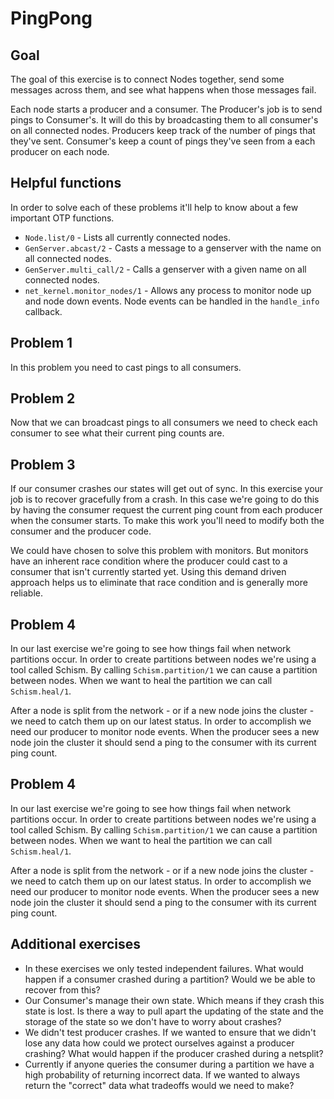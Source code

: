 # PingPong

## Goal

The goal of this exercise is to connect Nodes together, send some messages
across them, and see what happens when those messages fail.

Each node starts a producer and a consumer. The Producer's job is to send
pings to Consumer's. It will do this by broadcasting them to all
consumer's on all connected nodes. Producers keep track of the number of
pings that they've sent. Consumer's keep a count of pings they've seen
from a each producer on each node.

## Helpful functions

In order to solve each of these problems it'll help to know about a few important OTP functions.

* `Node.list/0` - Lists all currently connected nodes.
* `GenServer.abcast/2` - Casts a message to a genserver with the name on all connected nodes.
* `GenServer.multi_call/2` - Calls a genserver with a given name on all connected nodes.
* `net_kernel.monitor_nodes/1` - Allows any process to monitor node up and node down events. Node events can be handled in the `handle_info` callback.


## Problem 1

In this problem you need to cast pings to all consumers.

## Problem 2

Now that we can broadcast pings to all consumers we need to check each
consumer to see what their current ping counts are.

## Problem 3

If our consumer crashes our states will get out of sync. In this exercise your
job is to recover gracefully from a crash. In this case we're going to do this
by having the consumer request the current ping count from each producer
when the consumer starts. To make this work you'll need to modify both the
consumer and the producer code.

We could have chosen to solve this problem with monitors. But monitors
have an inherent race condition where the producer could cast to
a consumer that isn't currently started yet. Using this demand driven
approach helps us to eliminate that race condition and is generally more
reliable.

## Problem 4

In our last exercise we're going to see how things fail when network
partitions occur. In order to create partitions between nodes we're using
a tool called Schism. By calling `Schism.partition/1` we can cause
a partition between nodes. When we want to heal the partition we can call
`Schism.heal/1`.

After a node is split from the network - or if a new node joins the
cluster - we need to catch them up on our latest status. In order to
accomplish we need our producer to monitor node events. When the producer
sees a new node join the cluster it should send a ping to the consumer
with its current ping count.

## Problem 4

In our last exercise we're going to see how things fail when network partitions occur. In order to create partitions between nodes we're using a tool called Schism. By calling `Schism.partition/1` we can cause a partition between nodes.
When we want to heal the partition we can call `Schism.heal/1`.

After a node is split from the network - or if a new node joins the cluster - we need to catch them up on our latest status. In order to accomplish we need our producer to monitor node events. When the producer sees a new node join the cluster it should send a ping to the consumer with its current ping count.

## Additional exercises

* In these exercises we only tested independent failures. What would happen if a consumer crashed during a partition? Would we be able to recover from this?
* Our Consumer's manage their own state. Which means if they crash this state is lost. Is there a way to pull apart the updating of the state and the storage of the state so we don't have to worry about crashes?
* We didn't test producer crashes. If we wanted to ensure that we didn't lose any data how could we protect ourselves against a producer crashing? What would happen if the producer crashed during a netsplit?
* Currently if anyone queries the consumer during a partition we have a high probability of returning incorrect data. If we wanted to always return the "correct" data what tradeoffs would we need to make?
